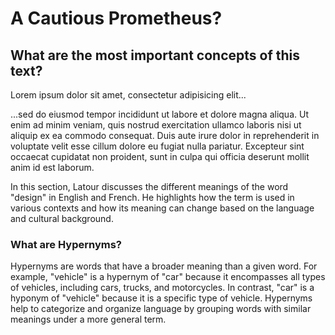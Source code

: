 # A Cautious Prometheus? 
## What are the most important concepts of this text?

[](txt/#latour&annotations=!1_Cornwall(0.76,0.62,100,143,255);!1_Networks(0.73,0.38,120,94,240))



[](txt/#latour&annotations=foo(!1_Cornwall(0.77,0.51,100,143,255),Networks(0.73,0.38,120,94,240));look(0.69,0.71,220,38,127))

Lorem ipsum dolor sit amet, consectetur adipisicing elit...


[](txt/#latour&annotations=foo(Cornwall(0.77,0.51,100,143,255),Networks(0.76,0.37,120,94,240));Abstraction(!48_design(0.67,0.60,254,97,0),look(0.77,0.73,220,38,127)))

...sed do eiusmod tempor incididunt ut labore et dolore magna aliqua. Ut enim ad minim veniam, quis nostrud exercitation ullamco laboris nisi ut aliquip ex ea commodo consequat. Duis aute irure dolor in reprehenderit in voluptate velit esse cillum dolore eu fugiat nulla pariatur. Excepteur sint occaecat cupidatat non proident, sunt in culpa qui officia deserunt mollit anim id est laborum.


[](txt/#latour&annotations=Abstraction(!0_following(0.74,0.73,100,143,255),contradict(0.67,0.59,120,94,240));Cornwall(0.81,0.53,220,38,127);Networks(0.64,0.27,254,97,0);$hello(0.71,0.54,255,255,255))

In this section, Latour discusses the different meanings of the word "design" in English and French. He highlights how the term is used in various contexts and how its meaning can change based on the language and cultural background.



### What are Hypernyms?

[](txt/#latour&annotations=!1_concept(0.74,0.38,100,143,255);advantages(0.70,0.52,120,94,240);Bruno(0.72,0.24,220,38,127))

Hypernyms are words that have a broader meaning than a given word. For example, "vehicle" is a hypernym of "car" because it encompasses all types of vehicles, including cars, trucks, and motorcycles. In contrast, "car" is a hyponym of "vehicle" because it is a specific type of vehicle. Hypernyms help to categorize and organize language by grouping words with similar meanings under a more general term.
